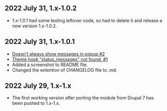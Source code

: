 ## 2022 July 31, 1.x-1.0.2
- 1.x-1.0.1 had some testing leftover code, so had to delete it and release a new version 1.x-1.0.2.

## 2022 July 31, 1.x-1.0.1
- [Doesn't always show messages in popup #2](https://github.com/backdrop-contrib/nicemessages/issues/2)
- [Theme hook "status_messages" not found. #1](https://github.com/backdrop-contrib/nicemessages/issues/1)
- Added a screenshot to README file.
- Changed the extention of CHANGELOG file to .md.

## 2022 July 29, 1.x-1.x
- The first working version after porting the module from Drupal 7 has been pushed to 1.x-1.x.
